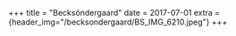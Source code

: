 +++
title = "Becksöndergaard"
date = 2017-07-01
extra = {header_img="/becksondergaard/BS_IMG_6210.jpeg"}
+++

<div data-nanogallery2='{
    "thumbnailWidth":   300,
    "thumbnailHeight":  300,
    "thumbnailBorderHorizontal": 0,
    "thumbnailL1BorderHorizontal": 0,
    "thumbnailBorderVertical": 0,
    "thumbnailL1BorderVertical": 0
  }'>
  <a href="/becksondergaard/BS_IMG_6035.jpeg"></a>
  <a href="/becksondergaard/BS_IMG_7869.jpeg"></a>
  <a href="/becksondergaard/BS_IMG_6210.jpeg"></a>
  <a href="/becksondergaard/BS_IMG_6399.jpeg"></a>
  <a href="/becksondergaard/BS_IMG_7599.jpeg"></a>
</div>
